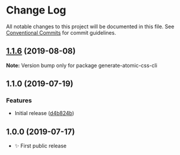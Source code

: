 # Change Log

All notable changes to this project will be documented in this file.
See [Conventional Commits](https://conventionalcommits.org) for commit guidelines.

## [1.1.6](https://gitlab.com/codsen/codsen/compare/generate-atomic-css-cli@1.1.5...generate-atomic-css-cli@1.1.6) (2019-08-08)

**Note:** Version bump only for package generate-atomic-css-cli





## 1.1.0 (2019-07-19)

### Features

- Initial release ([d4b824b](https://gitlab.com/codsen/codsen/commit/d4b824b))

## 1.0.0 (2019-07-17)

- ✨ First public release
